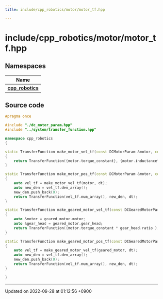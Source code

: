 ```yaml
---
title: include/cpp_robotics/motor/motor_tf.hpp

---
```


# include/cpp_robotics/motor/motor_tf.hpp



## Namespaces

| Name           |
| -------------- |
| **[cpp_robotics](/cpp_robotics/doxybook/Namespaces/namespacecpp__robotics/)**  |




## Source code

```cpp
#pragma once

#include "./dc_motor_param.hpp"
#include "../system/transfer_function.hpp"

namespace cpp_robotics
{

static TransferFunction make_motor_vel_tf(const DCMotorParam &motor, const double dt)
{
    return TransferFunction({motor.torque_constant}, {motor.inductance*motor.rotor_inertia, motor.resistance*motor.rotor_inertia, motor.torque_constant*motor.back_emf_constance}, dt);
}

static TransferFunction make_motor_pos_tf(const DCMotorParam &motor, const double dt)
{
    auto vel_tf = make_motor_vel_tf(motor, dt);
    auto new_den = vel_tf.den_array();
    new_den.push_back(0);
    return TransferFunction(vel_tf.num_array(), new_den, dt);
}

static TransferFunction make_geared_motor_vel_tf(const DCGearedMotorParam &geared_motor, const double dt)
{
    auto &motor = geared_motor.motor;
    auto &gear_head = geared_motor.gear_head;
    return TransferFunction({motor.torque_constant * gear_head.ratio }, {motor.inductance*motor.rotor_inertia, motor.resistance*motor.rotor_inertia, motor.torque_constant*motor.back_emf_constance}, dt);
}

static TransferFunction make_geared_motor_pos_tf(const DCGearedMotorParam &geared_motor, const double dt)
{
    auto vel_tf = make_geared_motor_vel_tf(geared_motor, dt);
    auto new_den = vel_tf.den_array();
    new_den.push_back(0);
    return TransferFunction(vel_tf.num_array(), new_den, dt);
}

}
```


-------------------------------

Updated on 2022-09-28 at 01:12:56 +0900
